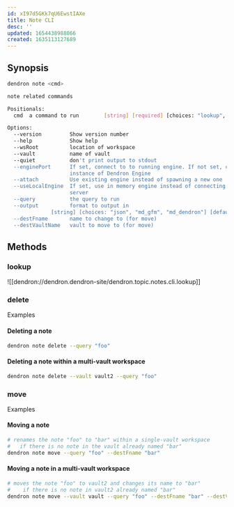 ```yaml
---
id: xI97d5GKk7qU6EwstIAXe
title: Note CLI
desc: ''
updated: 1654438988066
created: 1635113127689
---
```


## Synopsis

```bash
dendron note <cmd>

note related commands

Positionals:
  cmd  a command to run        [string] [required] [choices: "lookup", "delete", "move"]

Options:
  --version         Show version number                                [boolean]
  --help            Show help                                          [boolean]
  --wsRoot          location of workspace
  --vault           name of vault
  --quiet           don't print output to stdout
  --enginePort      If set, connect to to running engine. If not set, create new
                    instance of Dendron Engine
  --attach          Use existing engine instead of spawning a new one
  --useLocalEngine  If set, use in memory engine instead of connecting to a
                    server                                             [boolean]
  --query           the query to run                                    [string]
  --output          format to output in
              [string] [choices: "json", "md_gfm", "md_dendron"] [default: "json"]
  --destFname       name to change to (for move)                        [string]
  --destVaultName   vault to move to (for move)                         [string]

```

## Methods

### lookup

![[dendron://dendron.dendron-site/dendron.topic.notes.cli.lookup]]

### delete

Examples

#### Deleting a note
```bash
dendron note delete --query "foo" 
```

#### Deleting a note within a multi-vault workspace
```bash
dendron note delete --vault vault2 --query "foo" 
```

### move

Examples

#### Moving a note
```bash
# renames the note "foo" to "bar" within a single-vault workspace
#   if there is no note in the vault already named "bar"
dendron note move --query "foo" --destFname "bar"
```

#### Moving a note in a multi-vault workspace
```bash
# moves the note "foo" to vault2 and changes its name to "bar"
#    if there is no note in vault2 already named "bar"
dendron note move --vault vault --query "foo" --destFname "bar" --destVaultName vault2
```
